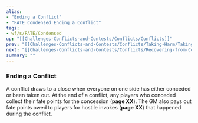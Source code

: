 ```yaml
---
alias:
- "Ending a Conflict"
- "FATE Condensed Ending a Conflict"
tags:
- wf/s/FATE/Condensed
up: "[[Challenges-Conflicts-and-Contests/Conflicts/Conflicts]]"
prev: "[[Challenges-Conflicts-and-Contests/Conflicts/Taking-Harm/Taking-Harm]]"
next: "[[Challenges-Conflicts-and-Contests/Conflicts/Recovering-from-Conflicts/Recovering-from-Conflicts]]"
summary: ""
---
```

### Ending a Conflict

A conflict draws to a close when everyone on one side has either conceded or been taken out. At the end of a conflict, any players who conceded collect their fate points for the concession (**page XX**). The GM also pays out fate points owed to players for hostile invokes (**page XX**) that happened during the conflict.